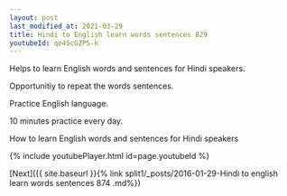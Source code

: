 ```yaml
---
layout: post
last_modified_at: 2021-03-29
title: Hindi to English learn words sentences 829 
youtubeId: qe4ScGZP5-k
---
```

 
 
Helps to learn English words and sentences for Hindi speakers.

Opportunitiy to repeat the words sentences. 

Practice English language. 
 
10 minutes practice every day. 
 
How to learn English words and sentences for Hindi speakers 
 
{% include youtubePlayer.html id=page.youtubeId %}
 
 
[Next]({{ site.baseurl }}{% link  split1/_posts/2016-01-29-Hindi to english learn words sentences 874 .md%})
 
